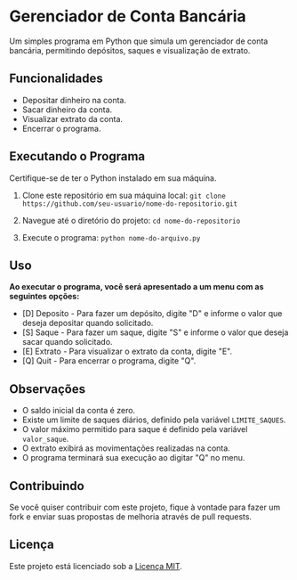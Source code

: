 # Gerenciador de Conta Bancária

Um simples programa em Python que simula um gerenciador de conta bancária, permitindo depósitos, saques e visualização de extrato.

## Funcionalidades

- Depositar dinheiro na conta.
- Sacar dinheiro da conta.
- Visualizar extrato da conta.
- Encerrar o programa.

## Executando o Programa

Certifique-se de ter o Python instalado em sua máquina.

1. Clone este repositório em sua máquina local:
``` git clone https://github.com/seu-usuario/nome-do-repositorio.git ```


2. Navegue até o diretório do projeto:
``` cd nome-do-repositorio ```


3. Execute o programa:
``` python nome-do-arquivo.py ```


## Uso

**Ao executar o programa, você será apresentado a um menu com as seguintes opções:**

* [D] Deposito - Para fazer um depósito, digite "D" e informe o valor que deseja depositar quando solicitado.
* [S] Saque - Para fazer um saque, digite "S" e informe o valor que deseja sacar quando solicitado.
* [E] Extrato - Para visualizar o extrato da conta, digite "E".
* [Q] Quit - Para encerrar o programa, digite "Q".


## Observações

- O saldo inicial da conta é zero.
- Existe um limite de saques diários, definido pela variável `LIMITE_SAQUES`.
- O valor máximo permitido para saque é definido pela variável `valor_saque`.
- O extrato exibirá as movimentações realizadas na conta.
- O programa terminará sua execução ao digitar "Q" no menu.

## Contribuindo

Se você quiser contribuir com este projeto, fique à vontade para fazer um fork e enviar suas propostas de melhoria através de pull requests.

## Licença

Este projeto está licenciado sob a [Licença MIT](https://opensource.org/licenses/MIT).
